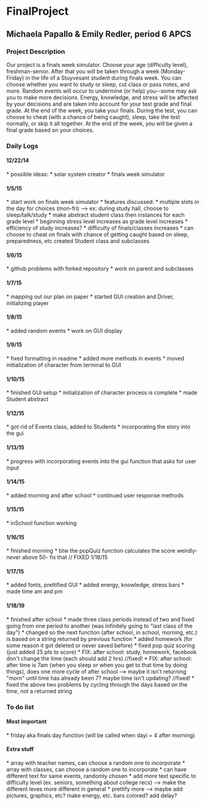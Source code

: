 FinalProject
============

<h2>
Michaela Papallo &amp; Emily Redler, period 6 APCS
</h2>

<h3>
Project Description
</h3>
Our project is a finals week simulator. Choose your age (difficulty level), freshman-senior. After that you will be taken through a week (Monday-Friday) in the life of a Stuyvesant student during finals week. You can choose whether you want to study or sleep, cut class or pass notes, and more. Random events will occur to undermine (or help) you--some may ask you to make more decisions. Energy, knowledge, and stress will be affected by your decisions and are taken into account for your test grade and final grade. At the end of the week, you take your finals. During the test, you can choose to cheat (with a chance of being caught), sleep, take the test normally, or skip it all together. At the end of the week, you will be given a final grade based on your choices. 

<h3>
Daily Logs
</h3>

<h4>
12/22/14
</h4>
* possible ideas:
    * solar system creator
    * finals week simulator

<h4>
1/5/15
</h4>
* start work on finals week simulator
* features discussed:
    * multiple slots in the day for choices (mon-fri) --> ex: during study hall, choose to sleep/talk/study
    * make abstract student class then instances for each grade level
    * beginning stress level increases as grade level increases
    * efficiency of study increases?
    * difficulty of finals/classes increases
    * can choose to cheat on finals with chance of getting caught based on sleep, preparedness, etc
created Student class and subclasses


<h4>
1/6/15
</h4>
* github problems with forked repository
* work on parent and subclasses


<h4>
1/7/15
</h4>
* mapping out our plan on paper
* started GUI creation and Driver, initializing player


<h4>
1/8/15
</h4>
* added random events 
* work on GUI display


<h4>
1/9/15
</h4>
* fixed formatting in readme
* added more methods in events
* moved initialization of character from terminal to GUI


<h4>
1/10/15
</h4>
* finished GUI setup
* initialization of character process is complete
* made Student abstract

<h4>
1/12/15
</h4>
* got rid of Events class, added to Students
* incorporating the story into the gui

<h4>
1/13/15
</h4>
* progress with incorporating events into the gui function that asks for user input

<h4>
1/14/15
</h4>
* added morning and after school
* continued user response methods

<h4>
1/15/15
</h4>
* inSchool function working

<h4>
1/16/15
</h4>
* finished morning
* btw the popQuiz function calculates the score weirdly- never above 50- fix that // FIXED 1/18/15

<h4>
1/17/15
</h4>
* added fonts, prettified GUI
* added energy, knowledge, stress bars
* made time am and pm

<h4>
1/18/19
</h4>
* finished after school
* made three class periods instead of two and fixed going from one period to another (was infinitely going to "last class of the day")
* changed so the next function (after school, in school, morning, etc.) is based on a string returned by previous function
* added homework (for some reason it got deleted or never saved before)
* fixed pop quiz scoring (just added 25 pts to score)
* FIX: after school: study, homework, facebook don't change the time (each should add 2 hrs) //fixed!
* FIX: after school: after time is 7am (when you sleep or when you get to that time by doing things), does one more cycle of after school --> maybe it isn't returning "morn" until time has already been 7? maybe time isn't updating? //fixed!
* fixed the above two problems by cycling through the days based on the time, not a returned string

<h3>
To do list
</h3>

<h4>
Most important
</h4>
* friday aka finals day function (will be called when dayi = 4 after morning)

<h4>
Extra stuff
</h4>
* array with teacher names, can choose a random one to incorporate
* array with classes, can choose a random one to incorporate
* can have different text for same events, randomly chosen
* add more text specific to difficulty level (ex. seniors, something about college recs) --> make the different leves more different in general
* prettify more --> maybe add pictures, graphics, etc? make energy, etc. bars colored? add delay?

